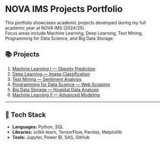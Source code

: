 # NOVA IMS Projects Portfolio

This portfolio showcases academic projects developed during my full academic year at NOVA IMS (2024/25).  
Focus areas include Machine Learning, Deep Learning, Text Mining, Programming for Data Science, and Big Data Storage.

## 📚 Projects

1. [Machine Learning I — Obesity Prediction](./1.%20Machine%20Learning%20I%20-%20Obesity%20Prediction)  
2. [Deep Learning — Image Classification](./2.%20Deep%20Learning%20-%20Image%20Classification)  
3. [Text Mining — Sentiment Analysis](./3.%20Text%20Mining%20-%20Sentiment%20Analysis)  
4. [Programming for Data Science — Web Scraping](./4.%20Programming%20for%20Data%20Science%20-%20Web%20Scraping)  
5. [Big Data Storage — Hospital Data Analysis](./5.%20Big%20Data%20Storage%20-%20Hospital%20Data%20Analysis)  
6. [Machine Learning II — Advanced Modeling](./6.%20Machine%20Learning%20II%20-%20Advanced%20Modeling)

---

## 🧰 Tech Stack
- **Languages:** Python, SQL  
- **Libraries:** scikit-learn, TensorFlow, Pandas, Matplotlib  
- **Tools:** Jupyter, Power BI, SAS, GitHub
